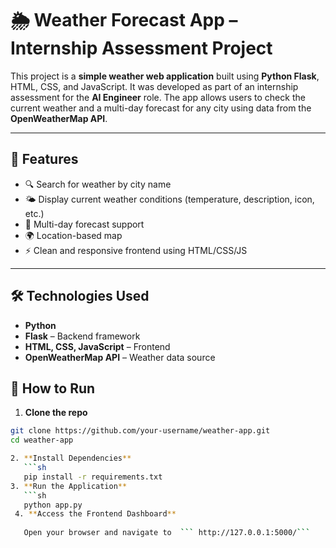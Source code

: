 # 🌦️ Weather Forecast App – Internship Assessment Project

This project is a **simple weather web application** built using **Python Flask**, HTML, CSS, and JavaScript. It was developed as part of an internship assessment for the **AI Engineer** role. The app allows users to check the current weather and a multi-day forecast for any city using data from the **OpenWeatherMap API**.

---

## 🌟 Features

- 🔍 Search for weather by city name
- 🌤️ Display current weather conditions (temperature, description, icon, etc.)
- 📆 Multi-day forecast support
- 🌍 Location-based map
- ⚡ Clean and responsive frontend using HTML/CSS/JS

---

## 🛠️ Technologies Used

- **Python**
- **Flask** – Backend framework
- **HTML, CSS, JavaScript** – Frontend
- **OpenWeatherMap API** – Weather data source


## 🚀 How to Run

1. **Clone the repo**

```bash
git clone https://github.com/your-username/weather-app.git
cd weather-app

2. **Install Dependencies**  
   ```sh
   pip install -r requirements.txt
3. **Run the Application**  
   ```sh
   python app.py  
 4. **Access the Frontend Dashboard**  
  
   Open your browser and navigate to  ``` http://127.0.0.1:5000/```
